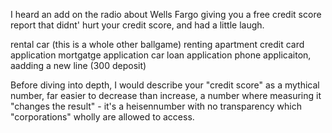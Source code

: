 I heard an add on the radio about Wells Fargo giving you a free credit score report that didnt' hurt your credit score, and had a little laugh. 

rental car (this is a whole other ballgame)
renting apartment
credit card application
mortgatge application
car loan application
phone applicaiton, aadding a new line (300 deposit)

Before diving into depth, I would describe your "credit score" as a mythical number, far easier to decrease than increase, a number where measuring it "changes the result" - it's a heisennumber with no transparency which "corporations" wholly are allowed to access.
